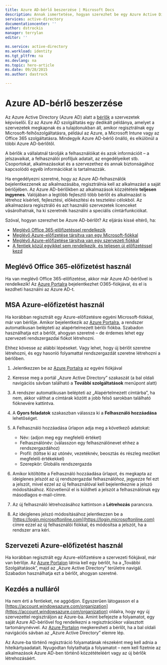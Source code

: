```yaml
---
title: Azure AD-bérlő beszerzése | Microsoft Docs
description: Annak ismertetése, hogyan szerezhet be egy Azure Active Directory-bérlőt az alkalmazások regisztrálásához és fordításához.
services: active-directory
documentationcenter: ''
author: dstrockis
manager: terrylan
editor: ''

ms.service: active-directory
ms.workload: identity
ms.tgt_pltfrm: na
ms.devlang: na
ms.topic: hero-article
ms.date: 09/28/2015
ms.author: dastrock

---
```

# Azure AD-bérlő beszerzése
Az Azure Active Directory (Azure AD) alatt a [bérlők](https://msdn.microsoft.com/library/azure/jj573650.aspx#BKMK_WhatIsAnAzureADTenant) a szervezetek képviselői.  Ez az Azure AD szolgáltatás egy dedikált példánya, amelyet a szervezetek megkapnak és a tulajdonukban áll, amikor regisztrálnak egy Microsoft-felhőszolgáltatásra, például az Azure, a Microsoft Intune vagy az Office 365 szolgáltatásra.  Mindegyik Azure AD-bérlő önálló, és elkülönül a többi Azure AD-bérlőtől.  

A bérlők a vállalatnál tárolják a felhasználóikat és azok információit – a jelszavaikat, a felhasználói profiljuk adatait, az engedélyeiket stb.  Csoportokat, alkalmazásokat és a szervezethez és annak biztonságához kapcsolódó egyéb információkat is tartalmazzák.

Ha engedélyezni szeretné, hogy az Azure AD-felhasználók bejelentkezzenek az alkalmazásába, regisztrálnia kell az alkalmazást a saját bérlőjében.  Az Azure AD-bérlőkben az alkalmazások közzététele **teljesen ingyenes**.  Valójában a legtöbb fejlesztő több bérlőt és alkalmazást is létrehoz kísérleti, fejlesztési, előkészítési és tesztelési célokból.  Az alkalmazásra regisztráló és azt használó szervezetek licenceket vásárolhatnak, ha ki szeretnék használni a speciális címtárfunkciókat.

Szóval, hogyan szerezhet be Azure AD-bérlőt?  Az eljárás kissé eltérő, ha:

* [Meglévő Office 365-előfizetéssel rendelkezik](#use-an-existing-office-365-subscription)
* [Meglévő Azure-előfizetése társítva van egy Microsoft-fiókkal](#use-an-msa-azure-subscription)
* [Meglévő Azure-előfizetése társítva van egy szervezeti fiókkal](#use-an-organizational-azure-subscription)
* [A fentiek közül egyikkel sem rendelkezik, és teljesen új előfizetéssel kezd](#start-from-scratch)

## Meglévő Office 365-előfizetést használ
Ha van meglévő Office 365-előfizetése, akkor már Azure AD-bérlővel is rendelkezik! Az [Azure Portalra](https://portal.azure.com) bejelentkezhet O365-fiókjával, és el is kezdheti használni az Azure AD-t.

## MSA Azure-előfizetést használ
Ha korábban regisztrált egy Azure-előfizetésre egyéni Microsoft-fiókkal, már van bérlője.  Amikor bejelentkezik az [Azure Portalra](https://portal.azure.com), a rendszer automatikusan belépteti az alapértelmezett bérlői fiókba. Szabadon használhatja ezt a bérlőt, ahogyan szeretné – de érdemes lehet egy szervezeti rendszergazdai fiókot létrehozni.

Ehhez kövesse az alábbi lépéseket.  Vagy lehet, hogy új bérlőt szeretne létrehozni, és egy hasonló folyamattal rendszergazdát szeretne létrehozni a bérlőben.

1. Jelentkezzen be az [Azure Portalra](https://portal.azure.com) az egyéni fiókjával
2. Keresse meg a portál „Azure Active Directory” szakaszát (a bal oldali navigációs sávban található a **További szolgáltatások** menüpont alatt)
3. A rendszer automatikusan belépteti az „Alapértelmezett címtárba”, ha nem, akkor válthat a címtárak között a jobb felső sarokban található fióknevére kattintva.
4. A **Gyors feladatok** szakaszban válassza ki a **Felhasználó hozzáadása** lehetőséget.
5. A Felhasználó hozzáadása űrlapon adja meg a következő adatokat:
   
   * Név: (adjon meg egy megfelelő értéket)
   * Felhasználónév: (válasszon egy felhasználónevet ehhez a rendszergazdához)
   * Profil: (töltse ki az utónév, vezetéknév, beosztás és részleg mezőket megfelelő értékekkel)
   * Szerepkör: Globális rendszergazda
6. Amikor kitöltötte a Felhasználó hozzáadása űrlapot, és megkapta az ideiglenes jelszót az új rendszergazdai felhasználóhoz, jegyezze fel ezt a jelszót, mivel ezzel az új felhasználóval kell bejelentkeznie a jelszó módosításához. Közvetlenül el is küldheti a jelszót a felhasználónak egy másodlagos e-mail-címre.
7. Az új felhasználó létrehozásához kattintson a **Létrehozás** parancsra.
8. Az ideiglenes jelszó módosításához jelentkezzen be a [https://login.microsoftonline.com](https://login.microsoftonline.com) címre ezzel az új felhasználói fiókkal, és módosítsa a jelszót, ha a rendszer arra kéri.

## Szervezeti Azure-előfizetést használ
Ha korábban regisztrált egy Azure-előfizetésre a szervezeti fiókjával, már van bérlője.  Az [Azure Portalon](https://portal.azure.com) látnia kell egy bérlőt, ha a „További Szolgáltatások”, majd az „Azure Active Directory” területre navigál.  Szabadon használhatja ezt a bérlőt, ahogyan szeretné. 

## Kezdés a nulláról
Ha nem érti a fentieket, ne aggódjon.  Egyszerűen látogasson el a [https://account.windowsazure.com/organization](https://account.windowsazure.com/organization) oldalra, hogy egy új szervezettel regisztráljon az Azure-ba.  Amint befejezte a folyamatot, egy saját Azure AD-bérlővel fog rendelkezni a regisztrációkor választott tartománynévvel.  Az [Azure Portalon](https://portal.azure.com) megkeresheti a bérlőt, ha a bal oldali navigációs sávban az „Azure Active Directory” elemre lép.

Az Azure-ba történő regisztráció folyamatának részeként meg kell adnia a hitelkártyaadatait.  Nyugodtan folytathatja a folyamatot – nem kell fizetnie az alkalmazások Azure AD-ben történő közzétételéért vagy az új bérlők létrehozásáért.

<!--HONumber=Oct16_HO3-->


